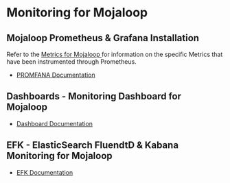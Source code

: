 # Monitoring for Mojaloop

## Mojaloop Prometheus & Grafana Installation

Refer to the [Metrics for Mojaloop
](METRICS.md) for information on the specific Metrics that have been instrumented through Prometheus.

- [PROMFANA Documentation](./PROMFANA.md)

## Dashboards - Monitoring Dashboard for Mojaloop

- [Dashboard Documentation](./dashboards/README.md)

## EFK - ElasticSearch FluendtD & Kabana Monitoring for Mojaloop

- [EFK Documentation](./EFK.md)
